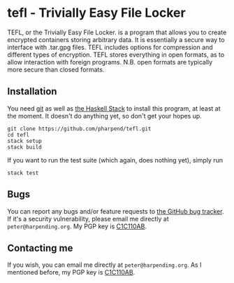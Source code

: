 # tefl - Trivially Easy File Locker

TEFL, or the Trivially Easy File Locker. is a program that allows you to
create encrypted containers storing arbitrary data. It is essentially a
secure way to interface with .tar.gpg files. TEFL includes options for
compression and different types of encryption. TEFL stores everything in
open formats, as to allow interaction with foreign programs. N.B. open
formats are typically more secure than closed formats.

## Installation

You need [git][git-install] as well as [the Haskell Stack][haskellstack]
to install this program, at least at the moment. It doesn't do anything
yet, so don't get your hopes up.

    git clone https://github.com/pharpend/tefl.git
    cd tefl
    stack setup
    stack build
    
If you want to run the test suite (which again, does nothing yet),
simply run

    stack test
    
## Bugs

You can report any bugs and/or feature requests to
[the GitHub bug tracker][tefl-issues]. If it's a security vulnerability,
please email me directly at `peter@harpending.org`. My PGP key is
[C1C110AB][pgpkey].

## Contacting me

If you wish, you can email me directly at `peter@harpending.org`. As I
mentioned before, my PGP key is [C1C110AB][pgpkey].

[git-install]: https://git-scm.com/book/en/v2/Getting-Started-Installing-Git
[haskellstack]: http://docs.haskellstack.org/en/stable/README.html
[tefl-issues]: https://github.com/pharpend/tefl/issues
[pgpkey]: https://pgp.mit.edu/pks/lookup?op=get&search=0xC976C356C1C110AB
